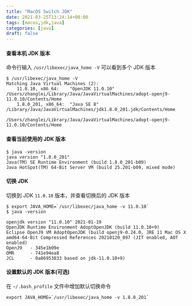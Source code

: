 ```yaml
---
title: "MacOS Switch JDK"
date: 2021-03-25T13:24:14+08:00
tags: [macos,jdk,java]
categories: [java]
draft: false
---
```


#### 查看本机 JDK 版本

命令行输入 `/usr/libexec/java_home -V` 可以看到多个 JDK 版本

```shell
$ /usr/libexec/java_home -V
Matching Java Virtual Machines (2):
    11.0.10, x86_64:	"OpenJDK 11.0.10"	/Users/zhanglei/Library/Java/JavaVirtualMachines/adopt-openj9-11.0.10/Contents/Home
    1.8.0_201, x86_64:	"Java SE 8"	/Library/Java/JavaVirtualMachines/jdk1.8.0_201.jdk/Contents/Home

/Users/zhanglei/Library/Java/JavaVirtualMachines/adopt-openj9-11.0.10/Contents/Home
```

#### 查看当前使用的 JDK 版本

```shell
$ java -version
java version "1.8.0_201"
Java(TM) SE Runtime Environment (build 1.8.0_201-b09)
Java HotSpot(TM) 64-Bit Server VM (build 25.201-b09, mixed mode)
```

#### 切换 JDK

切换到 JDK `11.0.10` 版本，并查看切换后的 JDK 版本

```shell
$ export JAVA_HOME=`/usr/libexec/java_home -v 11.0.10`
$ java -version

openjdk version "11.0.10" 2021-01-19
OpenJDK Runtime Environment AdoptOpenJDK (build 11.0.10+9)
Eclipse OpenJ9 VM AdoptOpenJDK (build openj9-0.24.0, JRE 11 Mac OS X amd64-64-Bit Compressed References 20210120_897 (JIT enabled, AOT enabled)
OpenJ9   - 345e1b09e
OMR      - 741e94ea8
JCL      - 0a86953833 based on jdk-11.0.10+9)
```

#### 设置默认的 JDK 版本(可选)

在 `~/.bash_profile` 文件中增加默认切换命令

```shell
export JAVA_HOME=`/usr/libexec/java_home -v 1.8.0_201`
```